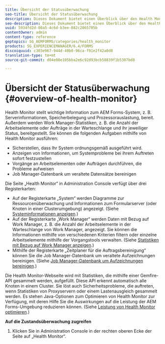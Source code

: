 ```yaml
---
title: Übersicht der Statusüberwachung
seo-title: Übersicht der Statusüberwachung
description: Dieses Dokument bietet einen Überblick über den Health Monitor und Details darüber, wie Sie darauf zugreifen können.
seo-description: Dieses Dokument bietet einen Überblick über den Health Monitor und Details darüber, wie Sie darauf zugreifen können.
uuid: 5934fd2d-80a5-4c6d-b3ee-882c2865705b
contentOwner: admin
content-type: reference
geptopics: SG_AEMFORMS/categories/health_monitor
products: SG_EXPERIENCEMANAGER/6.4/FORMS
discoiquuid: c303e967-944d-40b0-96ca-f91e2f42a0d0
translation-type: tm+mt
source-git-commit: d04e08e105bba2e6c92d93bcb58839f1b5307bd8

---
```



# Übersicht der Statusüberwachung {#overview-of-health-monitor}

Health Monitor stellt wichtige Information zum AEM Forms-System, z. B. Serverinformationen, Speicherbelegung und Prozessorauslastung, bereit. Außerdem werden Work Manager-Statistiken, z. B. die Anzahl der Arbeitselemente oder Aufträge in der Warteschlange und ihr jeweiliger Status, bereitgestellt. Sie können die folgenden Aufgaben mithilfe von Health Monitor ausführen:

* Sicherstellen, dass Ihr System ordnungsgemäß ausgeführt wird.
* Anzeigen von Informationen, um Systemprobleme bei ihrem Auftreten sofort festzustellen
* Vorgänge an Arbeitselementen oder Aufträgen durchführen, die Probleme aufweisen
* Job Manager-Datenbank um veraltete Datensätze bereinigen

Die Seite „Health Monitor“ in Administration Console verfügt über drei Registerkarten:

* Auf der Registerkarte „System“ werden Diagramme zur Ressourcenüberwachung und Informationen zum Formularserver (oder Knoten in einer Clusterumgebung) angezeigt. (Siehe [Systeminformationen anzeigen](/help/forms/using/admin-help/view-system-information.md#view-system-information).)
* Auf der Registerkarte „Work Manager“ werden Daten mit Bezug auf Work Manager, z. B. die Anzahl der Arbeitselemente in der Warteschlange von Work Manager, angezeigt. Sie können die Informationen mithilfe von verschiedenen Kriterien filtern oder einzelne Arbeitselemente mithilfe der Vorgangstools verwalten. (Siehe [Statistiken mit Bezug auf Work Manager anzeigen](/help/forms/using/admin-help/view-statistics-related-manager.md#view-statistics-related-to-work-manager).)
* Mithilfe der Registerkarte „Zeitplaner für die Auftragsbereinigung“ können Sie die Job Manager-Datenbank um veraltete Aufzeichnungen bereinigen. (Siehe [Job Manager-Datenbank um Aufzeichnungen bereinigen](/help/forms/using/admin-help/purge-records-job-manager-database.md#purge-records-from-the-job-manager-database).)

Die Health Monitor-Webseite wird mit Statistiken, die mithilfe einer Gemfire-API gesammelt werden, aufgefüllt. Diese API erkennt automatisch alle Knoten in einem Cluster. Sie löst auch Sicherheitsprobleme, die auftreten, wenn Statistiken von Proxyservern oder einem Lastenausgleich gesammelt werden. Es stehen Java-Optionen zum Optimieren von Health Monitor zur Verfügung, mit deren Hilfe Sie die Auswirkungen auf die Leistung der AEM Forms-Umgebung reduzieren können. (Siehe [Leistung von Health Monitor optimieren](/help/forms/using/admin-help/fine-tuning-health-monitor-performance.md#fine-tuning-health-monitor-performance).)

**Auf die Zustandsüberwachung zugreifen**

1. Klicken Sie in Administration Console in der rechten oberen Ecke der Seite auf „Health Monitor“.

